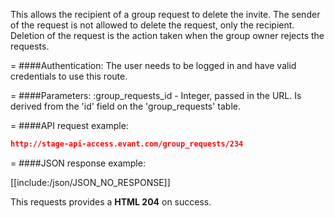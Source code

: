 <!-- --- title: DELETE /group_requests/:id -->

This allows the recipient of a group request to delete the invite. The sender of the request is not allowed to delete the request, only the recipient. Deletion of the request is the action taken when the group owner rejects the requests.

=
####Authentication:
The user needs to be logged in and have valid credentials to use this route.

=
####Parameters:
:group_requests_id - Integer, passed in the URL. Is derived from the 'id' field on the 'group_requests' table.

=
####API request example:
```json
http://stage-api-access.evant.com/group_requests/234
```

=
####JSON response example:

[[include:/json/JSON_NO_RESPONSE]]

This requests provides a <strong>HTML 204</strong> on success.